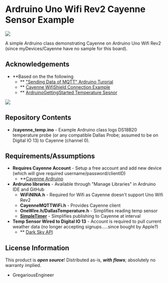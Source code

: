Ardruino Uno Wifi Rev2 Cayenne Sensor Example
========================================
<img src="https://github.com/GregariousEngineering/UnoWifiRev2CayenneSensor/blob/master/images/AeroTempMon.jpeg">

A simple Ardruino class demonstrating Cayenne on Ardruino Uno Wifi Rev2 (since myDevices/Cayenne have no sample for this board). 

Acknowledgements
----------------
* **Based on the the following
    * ** ["Sending Data of MQTT" Ardruino Turorial](https://docs.arduino.cc/tutorials/uno-wifi-rev2/uno-wifi-r2-mqtt-device-to-device)
    * ** [Cayenne WifiShield Connection Example](https://github.com/myDevicesIoT/Cayenne-MQTT-Arduino/blob/master/examples/Connections/WiFiShield/WiFiShield.ino)
    * ** [ArdruinoGettingStarted Temperature Sesnor](https://arduinogetstarted.com/tutorials/arduino-temperature-sensor)

<img src="https://github.com/GregariousEngineering/UnoWifiRev2CayenneSensor/blob/master/images/UnoWifiRev2.png">

Repository Contents
-------------------
* **/cayenne_temp.ino** - Example Ardruino class logs DS18B20 temperature probe (or any compatible Dallas Probe; assumed to be on Digital IO 13) to Cayenne (channel 0).

Requirements/Assumptions
--------------
* **Requires Cayenne Account** - Setup a free account and add new device (which will give required username/password/clientID)
   * **[Cayenne Ardruino](https://developers.mydevices.com/cayenne/landing/jumpstart-arduino-projects-cayenne/)
* **Ardruino libraries** - Available through "Manage Libraries" in Ardruino IDE and GitHub
   * **WiFiNINA.h** - Required for Wifi as Cayenne doesn't support Uno Wifi Rev2
   * **CayenneMQTTWiFi.h** - Provides Cayenne client
   * **OneWire.h/DallasTemperature.h** - Simplifies reading temp sensor
   * **[SimpleTimer](https://playground.arduino.cc/Code/SimpleTimer/)** - Simplifies publishing to Cayenne at interval
* **Temp Sensor Wired to Digital IO 13** - Account is required to pull current weather data (no longer accepting signups.....since bought by Apple?)
   * ** [Dark Sky API](https://darksky.net/dev)

License Information
-------------------

This product is _**open source**_! Distributed as-is, _**with flaws**_; absolutely no warranty implied.

- GregariousEngineer
